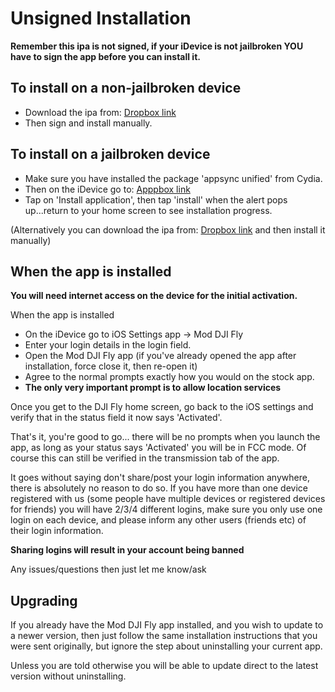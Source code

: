 # Unsigned Installation

**Remember this ipa is not signed, if your iDevice is not jailbroken YOU have to sign the app before you can install it.**

## To install on a non-jailbroken device

* Download the ipa from: [Dropbox link](http://moddjifly.ddns.net)
* Then sign and install manually.

## To install on a jailbroken device

* Make sure you have installed the package 'appsync unified' from Cydia.
* Then on the iDevice go to: [Apppbox link](http://flyunsigned.ddns.net)
* Tap on 'Install application', then tap 'install' when the alert pops up...return 	to your home screen to see installation progress.

(Alternatively you can download the ipa from: [Dropbox link](http://moddjifly.ddns.net) and then install it manually)


## When the app is installed

**You will need internet access on the device for the initial activation.**

When the app is installed
* On the iDevice go to iOS Settings app -> Mod DJI Fly
* Enter your login details in the login field.
* Open the Mod DJI Fly app (if you've already opened the app after installation, force close it, then re-open it)
* Agree to the normal prompts exactly how you would on the stock app.
* **The only very important prompt is to allow location services**

Once you get to the DJI Fly home screen, go back to the iOS settings and verify that in the status field it now says 'Activated'.

That's it, you're good to go... there will be no prompts when you launch the app, as long as your status says 'Activated' you will be in FCC mode. Of course this can still be verified in the transmission tab of the app.

It goes without saying don't share/post your login information anywhere, there is absolutely no reason to do so.
If you have more than one device registered with us (some people have multiple devices or registered devices for friends) you will have 2/3/4 different logins, make sure you only use one login on each device, and please inform any other users (friends etc) of their login information.

**Sharing logins will result in your account being banned**

Any issues/questions then just let me know/ask


## Upgrading

If you already have the Mod DJI Fly app installed, and you wish to update to a newer version, then just follow the same installation instructions that you were sent originally, but ignore the step about uninstalling your current app.

Unless you are told otherwise you will be able to update direct to the latest version without uninstalling.
